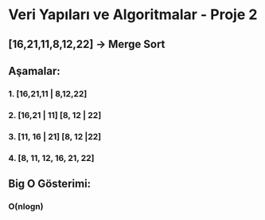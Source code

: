 # Veri Yapıları ve Algoritmalar - Proje 2

## [16,21,11,8,12,22] -> Merge Sort

## Aşamalar: 

### 1. [16,21,11 | 8,12,22]
### 2. [16,21 | 11] [8, 12 | 22]
### 3. [11, 16 | 21] [8, 12 |22]
### 4. [8, 11, 12, 16, 21, 22]

## Big O Gösterimi: 

### O(nlogn)

